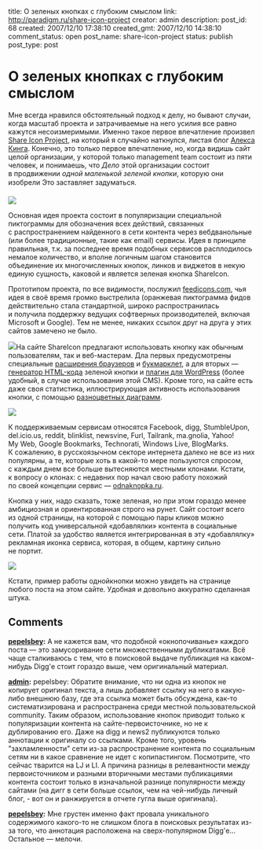 title: О зеленых кнопках с глубоким смыслом
link: http://paradigm.ru/share-icon-project
creator: admin
description: 
post_id: 68
created: 2007/12/10 17:38:10
created_gmt: 2007/12/10 14:38:10
comment_status: open
post_name: share-icon-project
status: publish
post_type: post

# О зеленых кнопках с глубоким смыслом

Мне всегда нравился обстоятельный подход к делу, но бывают случаи, когда масштаб проекта и затрачиваемые на него усилия все равно кажутся несоизмеримыми. Именно такое первое впечатление произвел [Share Icon Project](http://shareicons.com/), на который я случайно наткнулся, листая блог [Алекса Кинга](http://alexking.org). Конечно, это только первое впечатление, но, когда видишь сайт целой организации, у которой только management team состоит из пяти человек, и понимаешь, что _Дело_ этой организации состоит в продвижении _одной маленькой зеленой кнопки_, которую они изобрели Это заставляет задуматься.

![](/;-\)/2007/12/01sharethis.png)

Основная идея проекта состоит в популяризации специальной пиктограммы для обозначения всех действий, связанных с распространением найденного в сети контента через вебдванольные (или более традиционные, такие как email) сервисы. Идея в принципе правильная, т.к. за последнее время подобных сервисов расплодилось немалое количество, и вполне логичным шагом становится объединение их многочисленных кнопок, линков и виджетов в некую единую сущность, каковой и является зеленая кнопка ShareIcon. 

Прототипом проекта, по все видимости, послужил [feedicons.com](http://feedicons.com/), чья идея в своё время громко выстрелила (оранжевая пиктограмма фидов действительно стала стандартной, широко распространилась и получила поддержку ведущих софтверных производителей, включая Microsoft и Google). Тем не менее, никаких ссылок друг на друга у этих сайтов замечено не было.

![](/;-\)/2007/12/02sharethis.png)На сайте ShareIcon предлагают использовать кнопку как обычным пользователям, так и веб-мастерам. Дла первых предусмотрены специальные [расширения браузеров](http://sharethis.com/download) и [букмарклет](http://sharethis.com/bookmark), а для вторых — [генератор HTML-кода](http://sharethis.com/publisher) зеленой кнопки и [плагин для WordPress](http://sharethis.com/publisher?type=wpplugin) (более удобный, в случае использования этой CMS). Кроме того, на сайте есть даже своя статистика, иллюстрирующая активность использования кнопки, с помощью [разноцветных диаграмм](http://sharethis.com/example_report).

![](/;-\)/2007/12/03sharethis.png)

К поддерживаемым сервисам относятся Facebook, digg, StumbleUpon, del.icio.us, reddit, blinklist, newsvine, Furl, Tailrank, ma.gnolia, Yahoo! My Web, Google Bookmarks, Technorati, Windows Live, BlogMarks. К сожалению, в русскоязычном секторе интернета далеко не все из них популярны, а те, которые хоть в какой-то мере пользуются спросом, с каждым днем все больше вытесняются местными клонами. Кстати, к вопросу о клонах: с недавних пор начал свою работу похожий по своей концепции сервис — [odnaknopka.ru](http://odnaknopka.ru/).

Кнопка у них, надо сказать, тоже зеленая, но при этом гораздо менее амбициозная и ориентированная строго на рунет. Сайт состоит всего из одной страницы, на которой с помощью пары кликов можно получить код универсальной «добавлялки» контента в социальные сети. Платой за удобство является интегрированная в эту «добавлялку» рекламная иконка сервиса, которая, в общем, картину сильно не портит.

![](/;-\)/2007/12/04sharethis.png)

Кстати, пример работы однойкнопки можно увидеть на странице любого поста на этом сайте. Удобная и довольно аккуратно сделанная штука.

## Comments

**[pepelsbey](#28 "2007/12/10 17:52:59"):** А не кажется вам, что подобной «окнопочиванье» каждого поста — это замусоривание сети множественными дубликатами. Всё чаще сталкиваюсь с тем, что в поисковой выдаче публикация на каком-нибудь Digg'е стоит гораздо выше, чем оригинальный материал.

**[admin](#29 "2007/12/10 18:39:28"):** pepelsbey: Обратите внимание, что ни одна из кнопок не копирует оригинал текста, а лишь добавляет ссылку на него в какую-либо внешнюю базу, где эта ссылка может быть обсуждена, как-то систематизирована и распространена среди местной пользовательской community. Таким образом, использование кнопок приводит только к популяризации контента на сайте-первоисточнике, но не к дублированию его. Даже на digg и news2 публикуются только аннотации к оригиналу со ссылками. Кроме того, уровень "захламленности" сети из-за распространение контента по социальным сетям ни в какое сравнение не идет с копипастингом. Посмотрите, что сейчас тварится на LJ и LI. А причина разницы в релевантности между первоисточником и разными вторичными местами публикациями контента состоит только в изначальной разнице популярности между сайтами (на дигг в сети больше ссылок, чем на чей-нибудь личный блог, - вот он и ранжируется в отчете гугла выше оригинала).

**[pepelsbey](#31 "2007/12/11 11:58:09"):** Мне грустен именно факт провала уникального содержимого какого-то не слишком блога в поисковых результатах из-за того, что аннотация расположена на сверх-популярном Digg'е… Остальное — мелочи.

